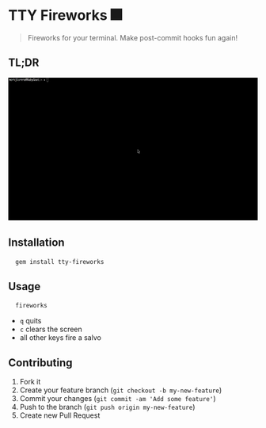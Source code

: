 # TTY Fireworks :fireworks:
> Fireworks for your terminal.  Make post-commit hooks fun again!

## TL;DR
![fireworks](https://github.com/dapplebeforedawn/ruby-fireworks/raw/master/sample.gif)

## Installation
```bash
  gem install tty-fireworks
````

## Usage
```bash
  fireworks
```

 - `q` quits
 - `c` clears the screen
 - all other keys fire a salvo

## Contributing

1. Fork it
2. Create your feature branch (`git checkout -b my-new-feature`)
3. Commit your changes (`git commit -am 'Add some feature'`)
4. Push to the branch (`git push origin my-new-feature`)
5. Create new Pull Request
